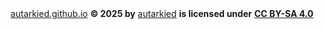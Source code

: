 <div align="center">
  <a href="https://autarkied.github.io">autarkied.github.io</a> <strong>© 2025 by</strong>
  <a href="https://github.com/autarkied">autarkied</a> <strong>is licensed under</strong>
  <a href="https://creativecommons.org/licenses/by-sa/4.0/"><strong>CC BY-SA 4.0</strong></a>

  <br/>
  <br/>
  
  <img src="https://mirrors.creativecommons.org/presskit/icons/cc.svg" alt="" style="max-width: 1em;max-height:1em;margin-left: .2em;">
  <img src="https://mirrors.creativecommons.org/presskit/icons/by.svg" alt="" style="max-width: 1em;max-height:1em;margin-left: .2em;">
  <img src="https://mirrors.creativecommons.org/presskit/icons/sa.svg" alt="" style="max-width: 1em;max-height:1em;margin-left: .2em;">
</div>
